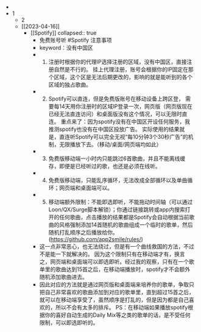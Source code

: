 -
- 1
	- 2
	- [[2023-04-16]]
		- [[Spotify]]
		  collapsed:: true
			- 免费账号听 #Spotify 注意事项
			- keyword：没有中国区
			- 1. 注册时根据你的代理IP选择注册的区域，没有中国区，直接注册自然是不行的。
			  挂上代理注册，账号会根据你的IP固定在那个区域，这个区是无法后期更改的，影响的就是能听到的各个区域的独占歌曲。
			- 2. Spotify可以直连，但是免费版账号在移动设备上跨区登， 需要每14天用你注册时的区域IP登录一次，网页版（网页版现在已经无法直连访问）和桌面版没有这个情况，可以无限时直连。
			  重点来了：因为spotify没有在中国区开设任何服务，我推测spotify也没有在中国区投放广告。
			  实际使用的结果就是，直连听Spotify可以完全无视“每10分钟3个30秒广告”的机制，无限播放下去。（移动/桌面/网页端均如此）
			- 3. 免费版移动端一小时内只能跳过6首歌曲，并且不能离线缓存，即便是已经听过的歌，也还是必须在线听。
			- 4. 免费版移动端，只能乱序循环，无法改成全部循环以及单曲循环；网页端和桌面端可以。
			- 5. 移动端额外限制：不能即选即听，不能拖动时间轴（可以通过Loon/QX/Surge脚本解锁）；你通过链接跳转或app内搜索打开的任何歌曲，点击播放的结果都是Spotify会自动根据当前歌曲的风格强制添加14首随机的歌曲组成一个临时的歌单，然后随机打乱顺序之后播放给你。 (https://github.com/app2smile/rules/)
			- 这一点非常恶心，也无法绕过，但是有一个曲线救国的方法，不过不是能一下就解决的。
			  因为这个限制只有在移动端才有，换言之，网页端和桌面端可以即选即听。经过我的观察，只有在一个歌单里的歌曲达到15首之后，在移动端播放时，spotify才不会额外随机添加歌曲进去。
			- 因此对应的方法就是通过网页版和桌面端来培养你的歌单，争取只把自己非常喜欢的歌曲添加到对应的歌单里，直到超过15首之后，就可以在移动端享受了，虽然顺序是打乱的，但是因为都是自己喜欢的，所以不会有太多的排斥。
			  PS：在移动端如果播放spotify根据你的喜好自动生成的Daily Mix等之类的歌单的话，是不受任何限制，可以即选即听的。